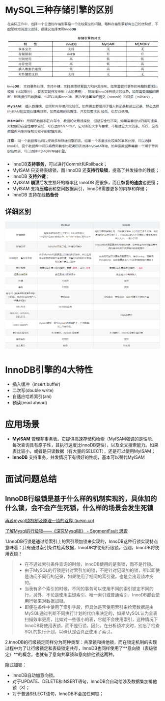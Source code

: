 # MySQL三种存储引擎的区别

![img](images/V4mhE.png)

- InnoDB**支持事务**，可以进行Commit和Rollback；
- MyISAM 只支持表级锁，而 InnoDB 还**支持行级锁**，提高了并发操作的性能；
- InnoDB **支持外键**；
- MyISAM **崩溃**后发生损坏的概率比 InnoDB 高很多，而且**恢复的速度**也更慢；
- MyISAM 支持**压缩**表和空间数据索引，InnoDB需要更多的内存和存储；
- InnoDB 支持在线**热备份**

## 详细区别

![image-20210308092228291](images/image-20210308092228291.png)

# InnoDB引擎的4大特性

- 插入缓冲（insert buffer)
- 二次写(double write)
- 自适应哈希索引(ahi)
- 预读(read ahead)

# 应用场景

- **MyISAM** 管理非事务表。它提供高速存储和检索（MyISAM强调的是性能，每次查询具有原子性，其执行速度比InnoDB更快），以及全文搜索能力。如果表比较小，或者是只读数据（有大量的SELECT），还是可以使用MyISAM；
- **InnoDB** 支持事务，并发情况下有很好的性能，基本可以替代MyISAM



# 面试问题总结

## InnoDB行级锁是基于什么样的机制实现的，具体加的什么锁，会不会产生死锁，什么样的场景会发生死锁

[再谈mysql锁机制及原理—锁的诠释 (juejin.cn)](https://juejin.cn/post/6844903974282362887)

[了解Mysql的行级锁——《深究Mysql锁》 - SegmentFault 思否](https://segmentfault.com/a/1190000020727170)

1.InnoDB行锁是通过给索引上的索引项加锁来实现的，InnoDB这种行锁实现特点意味着：只有通过索引条件检索数据，InnoDB才使用行级锁，否则，InnoDB将使用表锁！

> - 在不通过索引条件查询的时候，InnoDB使用的是表锁，而不是行锁。
> - 由于MySQL的行锁是针对索引加的锁，不是针对记录加的锁，所以即使是访问不同行的记录，如果使用了相同的索引键，也是会出现锁冲突的。
> - 当表有多个索引的时候，不同的事务可以使用不同的索引锁定不同的行，另外，不论是使用主键索引、唯一索引或普通索引，InnoDB都会使用行锁来对数据加锁。
> - 即便在条件中使用了索引字段，但具体是否使用索引来检索数据是由MySQL通过判断不同执行计划的代价来决定的，如果MySQL认为全表扫描效率更高，比如对一些很小的表，它就不会使用索引，这种情况下InnoDB将使用表锁，而不是行锁。因此，在分析锁冲突时，别忘了检查SQL的执行计划，以确认是否真正使用了索引。

2.InnoDB的行级锁定同样分为两种类型：共享锁和排他锁，而在锁定机制的实现过程中为了让行级锁定和表级锁定共存，InnoDB也同样使用了**意向锁（表级锁定）**的概念，也就有了意向共享锁和意向排他锁这两种。

隐式加锁：

- InnoDB自动加意向锁。
- 对于UPDATE、DELETE和INSERT语句，InnoDB会自动给涉及数据集加排他锁（X)；
- 对于普通SELECT语句，InnoDB不会加任何锁；



# 